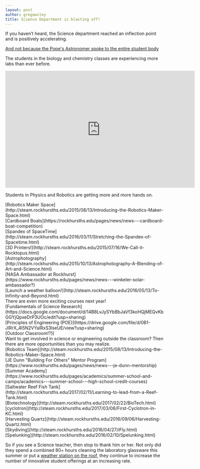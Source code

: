 ```yaml
---
layout: post
author: gregowsley
title: Science Department is blasting off!
---
```


If you haven’t heard, the Science department reached an inflection point and is positively accelerating. 

[And not because the Pope's Astronomer spoke to the entire student body](http://steam.rockhursths.edu/2016/08/17/Pope's-Astronomer.html)

The students in the biology and chemistry classes are experiencing more labs than ever before.

<iframe width="600" height="371" seamless frameborder="0" scrolling="no" src="https://docs.google.com/spreadsheets/d/1DukEa9uNOTR2zXDjrFgl6Y2eJde6U4IBzK4AszoHTRw/pubchart?oid=1983344515&amp;format=interactive"></iframe>

Students in Physics and Robotics are getting more and more hands on.

<div>
[Robotics Maker Space](http://steam.rockhursths.edu/2015/08/13/Introducing-the-Robotics-Maker-Space.html)
</div>
<div>
[Cardboard Boats](https://rockhursths.edu/pages/news/news---cardboard-boat-competition)
</div>
<div>
[Spandex of SpaceTime](http://steam.rockhursths.edu/2016/03/11/Stretching-the-Spandex-of-Spacetime.html)
</div>
<div>
[3D Printers!](http://steam.rockhursths.edu/2015/07/16/We-Call-it-Rocktopus.html)
</div>
<div>
[Astrophotography](http://steam.rockhursths.edu/2015/10/13/Astrophotography-A-Blending-of-Art-and-Science.html)
</div>
<div>
[NASA Ambassador at Rockhurst](https://www.rockhursths.edu/pages/news/news---winkeler-solar-ambassador?)
</div>
<div>
[Launch a weather balloon!](http://steam.rockhursths.edu/2016/05/13/To-Infinity-and-Beyond.html)
</div>
There are even more exciting courses next year!
<div>
[Fundamentals of Science Research](https://docs.google.com/document/d/14B8LvJySYbBbJaVf3koHQjMEQvKbGGYjQpxeDrP3UOc/edit?usp=sharing)
</div>
<div>
[Principles of Engineering (POE)](https://drive.google.com/file/d/0B1-JIRrX_4I5N2VYalRxS3lseUE/view?usp=sharing) 
</div>
<div>
[Outdoor Classroom!?](
</div>
Want to get involved in science or engineering outside the classroom? Then there are more opportunities than you may realize.
<div>
[Robotics Team](http://steam.rockhursths.edu/2015/08/13/Introducing-the-Robotics-Maker-Space.html)
</div>
<div>
[JE Dunn "Building For Others" Mentor Program](https://www.rockhursths.edu/pages/news/news---je-dunn-mentorship)
</div>
<div>
[Summer Academy](https://www.rockhursths.edu/pages/academics/summer-school-and-camps/academics---summer-school---high-school-credit-courses)
</div>
<div>
[Saltwater Reef Fish Tank](http://steam.rockhursths.edu/2017/02/11/Learning-to-lead-from-a-Reef-Tank.html)
</div>
<div>
[Biotechnology](http://steam.rockhursths.edu/2017/02/22/BioTech.html)
</div>
<div>
[cyclotron](http://steam.rockhursths.edu/2017/03/08/First-Cyclotron-in-KC.html)
</div>
<div>
[Harvesting Quartz](http://steam.rockhursths.edu/2016/09/06/Harvesting-Quartz.html)
</div>
<div>
[Skydiving](http://steam.rockhursths.edu/2016/04/27/iFly.html)
</div>
<div>
[Spelunking](http://steam.rockhursths.edu/2016/02/10/Spelunking.html)
</div>

So if you see a Science teacher, then stop to thank him or her. Not only did they spend a combined 80+ hours cleaning the laboratory glassware this summer or put a [weather station on the roof](http://rhswx.rockhursths.edu/), they continue to increase the number of innovative student offerings at an increasing rate.
